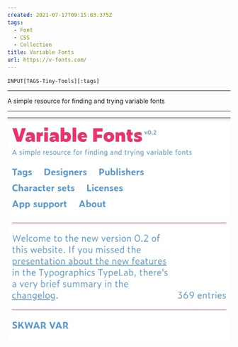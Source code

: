 ```yaml
---
created: 2021-07-17T09:15:03.375Z
tags: 
  - Font
  - CSS
  - Collection
title: Variable Fonts
url: https://v-fonts.com/
---
```

```meta-bind
INPUT[TAGS-Tiny-Tools][:tags]
```

___
A simple resource for finding and trying variable fonts
___

![](_attachments/variable-fonts.jpg)
